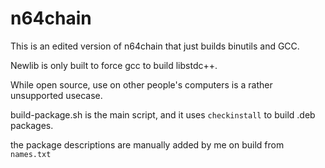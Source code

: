 # n64chain

This is an edited version of n64chain that just builds binutils and GCC.

Newlib is only built to force gcc to build libstdc++.

While open source, use on other people's computers is a rather unsupported usecase.

build-package.sh is the main script, and it uses `checkinstall` to build .deb packages.

the package descriptions are manually added by me on build from `names.txt`